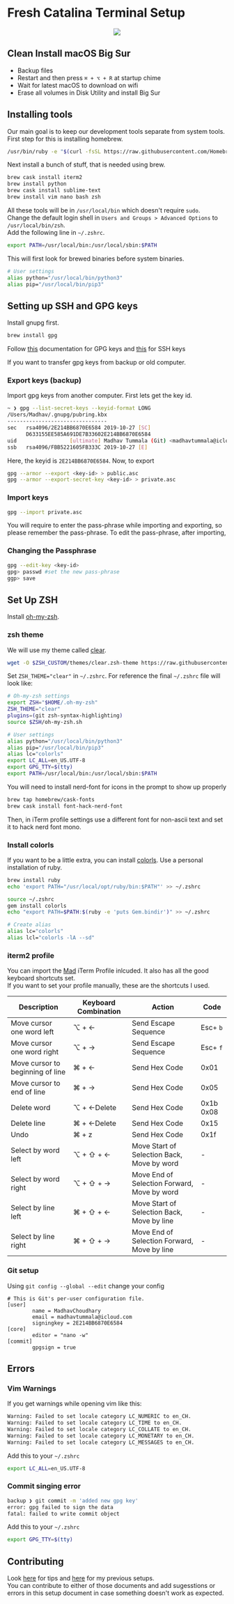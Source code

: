 # Fresh Catalina Terminal Setup

<p align="center"><img src="Images/clear.jpg"></p>

## Clean Install macOS Big Sur

* Backup files
* Restart and then press `⌘ + ⌥ + R` at startup chime
* Wait for latest macOS to download on wifi
* Erase all volumes in Disk Utility and install Big Sur

## Installing tools

Our main goal is to keep our development tools separate from system tools.  
First step for this is installing homebrew.  
```bash
/usr/bin/ruby -e "$(curl -fsSL https://raw.githubusercontent.com/Homebrew/install/master/install)"
```
Next install a bunch of stuff, that is needed using brew.  
```bash
brew cask install iterm2
brew install python
brew cask install sublime-text
brew install vim nano bash zsh
```
All these tools will be in `/usr/local/bin` which doesn't require `sudo`.  
Change the default login shell in `Users and Groups > Advanced Options` to `/usr/local/bin/zsh`.  
Add the following line in `~/.zshrc`.  
```bash
export PATH=/usr/local/bin:/usr/local/sbin:$PATH
```
This will first look for brewed binaries before system binaries.  
```bash
# User settings
alias python="/usr/local/bin/python3"
alias pip="/usr/local/bin/pip3"
```

## Setting up SSH and GPG keys

Install gnupg first.  
```bash
brew install gpg
```
Follow [this](https://help.github.com/en/github/authenticating-to-github/managing-commit-signature-verification) documentation for GPG keys and [this](https://help.github.com/en/github/authenticating-to-github/connecting-to-github-with-ssh) for SSH keys 

If you want to transfer gpg keys from backup or old computer.  

### Export keys (backup)
Import gpg keys from another computer. First lets get the key id.  
```bash
~ ❯ gpg --list-secret-keys --keyid-format LONG
/Users/Madhav/.gnupg/pubring.kbx
--------------------------------
sec   rsa4096/2E214BB6870E6584 2019-10-27 [SC]
      D633155EE585A691DE7B33602E214BB6870E6584
uid                 [ultimate] Madhav Tummala (Git) <madhavtummala@icloud.com>
ssb   rsa4096/FBB5221605FB333C 2019-10-27 [E]
```
Here, the keyid is `2E214BB6870E6584`.
Now, to export
```bash
gpg --armor --export <key-id> > public.asc
gpg --armor --export-secret-key <key-id> > private.asc
```

### Import keys
```bash
gpg --import private.asc
```
You will require to enter the pass-phrase while importing and exporting, so please remember the pass-phrase.
To edit the pass-phrase, after importing, 

### Changing the Passphrase
```bash
gpg --edit-key <key-id>
gpg> passwd #set the new pass-phrase
ggp> save
```

## Set Up ZSH
Install [oh-my-zsh](https://github.com/robbyrussell/oh-my-zsh).  

### zsh theme
We will use my theme called [clear](https://github.com/MadhavChoudhary/clear).  
```bash
wget -O $ZSH_CUSTOM/themes/clear.zsh-theme https://raw.githubusercontent.com/madhavchoudhary/clear/master/clear.zsh-theme
```
Set `ZSH_THEME="clear"` in `~/.zshrc`. For reference the final `~/.zshrc` file will look like:  
```bash
# Oh-my-zsh settings
export ZSH="$HOME/.oh-my-zsh"
ZSH_THEME="clear"
plugins=(git zsh-syntax-highlighting)
source $ZSH/oh-my-zsh.sh

# User settings
alias python="/usr/local/bin/python3"
alias pip="/usr/local/bin/pip3"
alias lc="colorls"
export LC_ALL=en_US.UTF-8
export GPG_TTY=$(tty)
export PATH=/usr/local/bin:/usr/local/sbin:$PATH
```
You will need to install nerd-font for icons in the prompt to show up properly

```bash
brew tap homebrew/cask-fonts
brew cask install font-hack-nerd-font
```
Then, in iTerm profile settings use a different font for non-ascii text and set it to hack nerd font mono.

### Install colorls
If you want to be a little extra, you can install [colorls](https://github.com/athityakumar/colorls). Use a personal installation of ruby.

```bash
brew install ruby
echo 'export PATH="/usr/local/opt/ruby/bin:$PATH"' >> ~/.zshrc

source ~/.zshrc
gem install colorls
echo "export PATH=$PATH:$(ruby -e 'puts Gem.bindir')" >> ~/.zshrc

# Create alias
alias lc="colorls"
alias lcl="colorls -lA --sd"
```

### iterm2 profile
You can import the [Mad](Mad.json) iTerm Profile inlcuded. It also has all the good keyboard shortcuts set.  
If you want to set your profile manually, these are the shortcuts I used.  

| Description | Keyboard Combination | Action | Code |
| --- | --- | --- | --- |
| Move cursor one word left | ⌥ + ← | Send Escape Sequence | Esc+ `b` |
| Move cursor one word right | ⌥ + → | Send Escape Sequence | Esc+ `f` |
| Move cursor to beginning of line  | ⌘ + ← | Send Hex Code | 0x01 |
| Move cursor to end of line  | ⌘ + → | Send Hex Code | 0x05 |
| Delete word | ⌥ + ←Delete | Send Hex Code | 0x1b 0x08 |
| Delete line | ⌘ + ←Delete | Send Hex Code | 0x15 |
| Undo | ⌘ + z | Send Hex Code | 0x1f |
| Select by word left | ⌥ + ⇧ + ←  | Move Start of Selection Back, Move by word  | - |
| Select by word right  | ⌥ + ⇧ + →  | Move End of Selection Forward, Move by word  | - |
| Select by line left | ⌘ + ⇧ + ←   | Move Start of Selection Back, Move by line  | - |
| Select by line right | ⌘ + ⇧ + →  | Move End of Selection Forward, Move by line  | - |

### Git setup
Using ```git config --global --edit``` change your config
```
# This is Git's per-user configuration file.
[user]
        name = MadhavChoudhary
        email = madhavtummala@icloud.com
        signingkey = 2E214BB6870E6584
[core]
        editor = "nano -w"
[commit]
        gpgsign = true
```

## Errors

### Vim Warnings

If you get warnings while opening vim like this:  
```bash
Warning: Failed to set locale category LC_NUMERIC to en_CH.
Warning: Failed to set locale category LC_TIME to en_CH.
Warning: Failed to set locale category LC_COLLATE to en_CH.
Warning: Failed to set locale category LC_MONETARY to en_CH.
Warning: Failed to set locale category LC_MESSAGES to en_CH.
```
Add this to your `~/.zshrc`
```bash
export LC_ALL=en_US.UTF-8
```
### Commit singing error
```bash
backup ❯ git commit -m 'added new gpg key'                               master
error: gpg failed to sign the data
fatal: failed to write commit object
```
Add this to your `~/.zshrc`
```bash
export GPG_TTY=$(tty)
```

## Contributing
Look [here](Tips.md) for tips and [here](Old.md) for my previous setups.  
You can contribute to either of those documents and add sugesstions or errors in this setup document in case something doesn't work as expected.  
